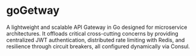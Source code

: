 # goGetway
A lightweight and scalable API Gateway in Go designed for microservice architectures. It offloads critical cross-cutting concerns by providing centralized JWT authentication, distributed rate limiting with Redis, and resilience through circuit breakers, all configured dynamically via Consul.
